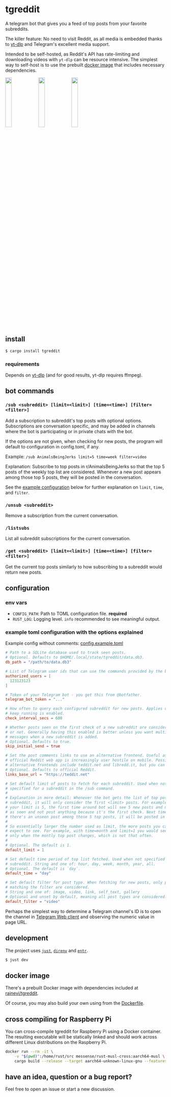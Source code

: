 # tgreddit

A telegram bot that gives you a feed of top posts from your favorite subreddits.

The killer feature: No need to visit Reddit, as all media is embedded thanks to
[yt-dlp][yt-dlp] and Telegram's excellent media support.

Intended to be self-hosted, as Reddit's API has rate-limiting and downloading
videos with `yt-dlp` can be resource intensive. The simplest way to self-host is
to use the prebuilt [docker image](#docker-image) that includes necessary
dependencies.

<img align=left src="https://user-images.githubusercontent.com/11027/178097057-83b27933-9876-405a-b151-a148960819df.jpeg" width=20% height=20%>
<img align=left src="https://user-images.githubusercontent.com/11027/178096986-5f651336-8208-4c40-9c41-58c95173b24d.jpeg" width=20% height=20%>
<img src="https://user-images.githubusercontent.com/11027/178099572-e55c7f3c-986b-4804-8540-1004b36950df.jpeg" width=20% height=20%>

## install

```sh
$ cargo install tgreddit
```

### requirements

Depends on [yt-dlp][yt-dlp] (and for good results, yt-dlp requires ffmpeg).

## bot commands

### `/sub <subreddit> [limit=<limit>] [time=<time>] [filter=<filter>]`

Add a subscription to subreddit's top posts with optional options. Subscriptions
are conversation specific, and may be added in channels where the bot is
participating or in private chats with the bot.

If the options are not given, when checking for new posts, the program will
default to configuration in config.toml, if any.

Example: `/sub AnimalsBeingJerks limit=5 time=week filter=video`

Explanation: Subscribe to top posts in r/AnimalsBeingJerks so that the top 5
posts of the weekly top list are considered. Whenever a new post appears among
those top 5 posts, they will be posted in the conversation.

See the
[example configuration](#example-toml-configuration-with-the-options-explained)
below for further explanation on `limit`, `time`, and `filter`.

### `/unsub <subreddit>`

Remove a subscription from the current conversation.

### `/listsubs`

List all subreddit subscriptions for the current conversation.

### `/get <subreddit> [limit=<limit>] [time=<time>] [filter=<filter>]`

Get the current top posts similarly to how subscribing to a subreddit would
return new posts.

## configuration

### env vars

- `CONFIG_PATH`: Path to TOML configuration file. **required**
- `RUST_LOG`: Logging level. `info` recommended to see meaningful output.

### example toml configuration with the options explained

Example config without comments:
[config.example.toml](https://raw.githubusercontent.com/raine/tgreddit/master/config.example.toml)

```toml
# Path to a SQLite database used to track seen posts.
# Optional. Defaults to $HOME/.local/state/tgreddit/data.db3.
db_path = "/path/to/data.db3"

# List of Telegram user ids that can use the commands provided by the bot.
authorized_users = [
  123123123
]

# Token of your Telegram bot - you get this from @botfather.
telegram_bot_token = "..."

# How often to query each configured subreddit for new posts. Applies only if
# keep_running is enabled.
check_interval_secs = 600

# Whether posts seen on the first check of a new subreddit are considered new
# or not. Generally having this enabled is better unless you want multiple new
# messages when a new subreddit is added.
# Optional. Defaults to true.
skip_initial_send = true

# Set the post comments links to use an alternative frontend. Useful as the
# official Reddit web app is increasingly user hostile on mobile. Possible
# alternative frontends include teddit.net and libredd.it, but you can use any.
# Optional. Defaults to official Reddit.
links_base_url = "https://teddit.net"

# Set default limit of posts to fetch for each subreddit. Used when not
# specified for a subreddit in the /sub command.
#
# Explanation in more detail: Whenever the bot gets the list of top posts for a
# subreddit, it will only consider the first <limit> posts. For example, if
# your limit is 5, the first time around bot will see 5 new posts and mark those
# as seen and not post anything because it's the first check. Next time around, if
# there's an unseen post among those 5 top posts, it will be posted in Telegram.
#
# So essentially larger the number used as limit, the more posts you can
# expect to see. For example, with time=month and limit=1 you would see a new post
# only when the montly top post changes, which is not that often.
#
# Optional. The default is 1.
default_limit = 1

# Set default time period of top list fetched. Used when not specified for a
# subreddit. String and one of: hour, day, week, month, year, all.
# Optional. The default is `day`.
default_time = "day"

# Set default filter for post type. When fetching for new posts, only posts
# matching the filter are considered.
# String and one of: image, video, link, self_text, gallery
# Optional and unset by default, meaning all post types are considered.
default_filter = "video"
```

Perhaps the simplest way to determine a Telegram channel's ID is to open the
channel in [Telegram Web client][telegram-web] and observing the numeric value
in page URL.

## development

The project uses [`just`][just], [`direnv`][direnv] and [`entr`][entr].

```sh
$ just dev
```

## docker image

There's a prebuilt Docker image with dependencies included at
[rainevi/tgreddit](https://hub.docker.com/repository/docker/rainevi/tgreddit).

Of course, you may also build your own using from the
[Dockerfile](https://raw.githubusercontent.com/raine/tgreddit/master/Dockerfile).

## cross compiling for Raspberry Pi

You can cross-compile tgreddit for Raspberry Pi using a Docker container. The
resulting executable will be statically linked and should work across different
Linux distributions on the Raspberry Pi.

```sh
docker run --rm -it \
	-v "$(pwd)":/home/rust/src messense/rust-musl-cross:aarch64-musl \
	cargo build --release --target aarch64-unknown-linux-gnu --features vendored-openssl
```

## have an idea, question or a bug report?

Feel free to open an issue or start a new discussion.

[yt-dlp]: https://github.com/yt-dlp/yt-dlp
[telegram-web]: https://web.telegram.org/
[just]: https://github.com/casey/just
[direnv]: https://direnv.net/
[entr]: https://github.com/eradman/entr
